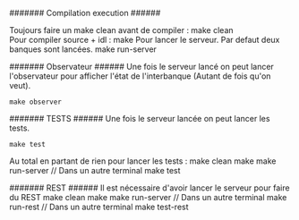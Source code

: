 ####### Compilation execution ######

Toujours faire un make clean avant de compiler :
     make clean	 	 
Pour compiler source + idl :
     make
Pour lancer le serveur. Par defaut deux banques sont lancées.
     make run-server

####### Observateur ######
Une fois le serveur lancé on peut lancer l'observateur pour afficher l'état de
l'interbanque (Autant de fois qu'on veut).

	make observer

####### TESTS ######
Une fois le serveur lancée on peut lancer les tests.

    make test

Au total en partant de rien pour lancer les tests :
   make clean
   make
   make run-server
   // Dans un autre terminal
   make test

####### REST ######
Il est nécessaire d'avoir lancer le serveur pour faire du REST
   make clean
   make 
   make run-server
   // Dans un autre terminal
   make run-rest
   // Dans un autre terminal 
   make test-rest
